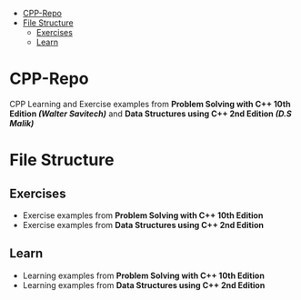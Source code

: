 
- [CPP-Repo](#CPP-Repo)
- [File Structure](#File-Structure)
  - [Exercises](#Exercises)
  - [Learn](#Learn)

# CPP-Repo

CPP Learning and Exercise examples from **Problem Solving with C++ 10th Edition _(Walter Savitech)_** and **Data Structures using C++ 2nd Edition _(D.S Malik)_**

# File Structure

## Exercises

- Exercise examples from **Problem Solving with C++ 10th Edition**
- Exercise examples from **Data Structures using C++ 2nd Edition**

## Learn

- Learning examples from **Problem Solving with C++ 10th Edition**
- Learning examples from **Data Structures using C++ 2nd Edition**
